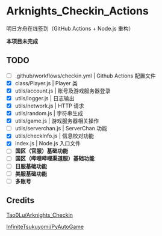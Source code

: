# Arknights_Checkin_Actions

明日方舟在线签到（GitHub Actions + Node.js 重构）

**本项目未完成**

## TODO

- [ ] .github/workflows/checkin.yml | Github Actions 配置文件
- [x] class/Player.js | Player 类
- [x] utils/account.js | 账号及游戏服务器登录
- [x] utils/logger.js | 日志输出
- [x] utils/network.js | HTTP 请求
- [x] utils/random.js | 字符串生成
- [x] utils/game.js | 游戏服务器相关操作
- [ ] utils/serverchan.js | ServerChan 功能
- [x] utils/checkInfo.js | 信息校对功能
- [x] index.js | Node.js 入口文件
- [ ] **国区（官服）基础功能**
- [ ] **国区（哔哩哔哩渠道服）基础功能**
- [ ] **日服基础功能**
- [ ] **美服基础功能**
- [ ] **多账号**

## Credits

[Tao0Lu/Arknights_Checkin](https://github.com/Tao0Lu/Arknights_Checkin)

[InfiniteTsukuyomi/PyAutoGame](https://github.com/InfiniteTsukuyomi/PyAutoGame "InfiniteTsukuyomi/PyAutoGame")
